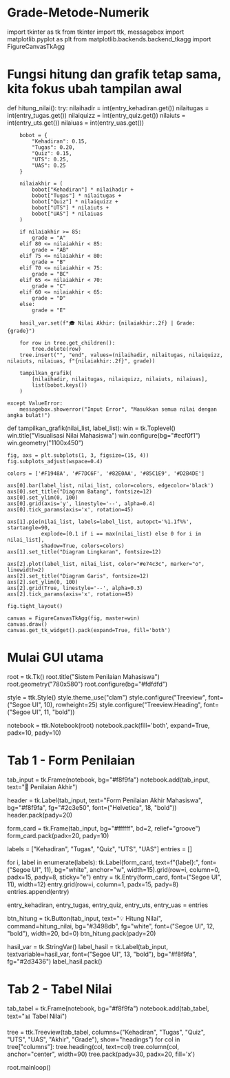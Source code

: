 # Grade-Metode-Numerik

import tkinter as tk
from tkinter import ttk, messagebox
import matplotlib.pyplot as plt
from matplotlib.backends.backend_tkagg import FigureCanvasTkAgg

# Fungsi hitung dan grafik tetap sama, kita fokus ubah tampilan awal
def hitung_nilai():
    try:
        nilaihadir = int(entry_kehadiran.get())
        nilaitugas = int(entry_tugas.get())
        nilaiquizz = int(entry_quiz.get())
        nilaiuts = int(entry_uts.get())
        nilaiuas = int(entry_uas.get())

        bobot = {
            "Kehadiran": 0.15,
            "Tugas": 0.20,
            "Quiz": 0.15,
            "UTS": 0.25,
            "UAS": 0.25
        }

        nilaiakhir = (
            bobot["Kehadiran"] * nilaihadir +
            bobot["Tugas"] * nilaitugas +
            bobot["Quiz"] * nilaiquizz +
            bobot["UTS"] * nilaiuts +
            bobot["UAS"] * nilaiuas
        )

        if nilaiakhir >= 85:
            grade = "A"
        elif 80 <= nilaiakhir < 85:
            grade = "AB"
        elif 75 <= nilaiakhir < 80:
            grade = "B"
        elif 70 <= nilaiakhir < 75:
            grade = "BC"
        elif 65 <= nilaiakhir < 70:
            grade = "C"
        elif 60 <= nilaiakhir < 65:
            grade = "D"
        else:
            grade = "E"

        hasil_var.set(f"🎓 Nilai Akhir: {nilaiakhir:.2f} | Grade: {grade}")

        for row in tree.get_children():
            tree.delete(row)
        tree.insert("", "end", values=(nilaihadir, nilaitugas, nilaiquizz, nilaiuts, nilaiuas, f"{nilaiakhir:.2f}", grade))

        tampilkan_grafik(
            [nilaihadir, nilaitugas, nilaiquizz, nilaiuts, nilaiuas],
            list(bobot.keys())
        )

    except ValueError:
        messagebox.showerror("Input Error", "Masukkan semua nilai dengan angka bulat!")

def tampilkan_grafik(nilai_list, label_list):
    win = tk.Toplevel()
    win.title("Visualisasi Nilai Mahasiswa")
    win.configure(bg="#ecf0f1")
    win.geometry("1100x450")

    fig, axs = plt.subplots(1, 3, figsize=(15, 4))
    fig.subplots_adjust(wspace=0.4)

    colors = ['#F1948A', '#F7DC6F', '#82E0AA', '#85C1E9', '#D2B4DE']

    axs[0].bar(label_list, nilai_list, color=colors, edgecolor='black')
    axs[0].set_title("Diagram Batang", fontsize=12)
    axs[0].set_ylim(0, 100)
    axs[0].grid(axis='y', linestyle='--', alpha=0.4)
    axs[0].tick_params(axis='x', rotation=45)

    axs[1].pie(nilai_list, labels=label_list, autopct='%1.1f%%', startangle=90,
               explode=[0.1 if i == max(nilai_list) else 0 for i in nilai_list],
               shadow=True, colors=colors)
    axs[1].set_title("Diagram Lingkaran", fontsize=12)

    axs[2].plot(label_list, nilai_list, color="#e74c3c", marker="o", linewidth=2)
    axs[2].set_title("Diagram Garis", fontsize=12)
    axs[2].set_ylim(0, 100)
    axs[2].grid(True, linestyle='--', alpha=0.3)
    axs[2].tick_params(axis='x', rotation=45)

    fig.tight_layout()

    canvas = FigureCanvasTkAgg(fig, master=win)
    canvas.draw()
    canvas.get_tk_widget().pack(expand=True, fill='both')

# Mulai GUI utama
root = tk.Tk()
root.title("Sistem Penilaian Mahasiswa")
root.geometry("780x580")
root.configure(bg="#fdfdfd")

style = ttk.Style()
style.theme_use("clam")
style.configure("Treeview", font=("Segoe UI", 10), rowheight=25)
style.configure("Treeview.Heading", font=("Segoe UI", 11, "bold"))

notebook = ttk.Notebook(root)
notebook.pack(fill='both', expand=True, padx=10, pady=10)

# Tab 1 - Form Penilaian
tab_input = tk.Frame(notebook, bg="#f8f9fa")
notebook.add(tab_input, text="📝 Penilaian Akhir")

header = tk.Label(tab_input, text="Form Penilaian Akhir Mahasiswa", bg="#f8f9fa",
                  fg="#2c3e50", font=("Helvetica", 18, "bold"))
header.pack(pady=20)

form_card = tk.Frame(tab_input, bg="#ffffff", bd=2, relief="groove")
form_card.pack(padx=20, pady=10)

labels = ["Kehadiran", "Tugas", "Quiz", "UTS", "UAS"]
entries = []

for i, label in enumerate(labels):
    tk.Label(form_card, text=f"{label}:", font=("Segoe UI", 11), bg="white", anchor="w", width=15).grid(row=i, column=0, padx=15, pady=8, sticky="e")
    entry = tk.Entry(form_card, font=("Segoe UI", 11), width=12)
    entry.grid(row=i, column=1, padx=15, pady=8)
    entries.append(entry)

entry_kehadiran, entry_tugas, entry_quiz, entry_uts, entry_uas = entries

btn_hitung = tk.Button(tab_input, text="💡 Hitung Nilai", command=hitung_nilai,
                       bg="#3498db", fg="white", font=("Segoe UI", 12, "bold"), width=20, bd=0)
btn_hitung.pack(pady=20)

hasil_var = tk.StringVar()
label_hasil = tk.Label(tab_input, textvariable=hasil_var, font=("Segoe UI", 13, "bold"),
                       bg="#f8f9fa", fg="#2d3436")
label_hasil.pack()

# Tab 2 - Tabel Nilai
tab_tabel = tk.Frame(notebook, bg="#f8f9fa")
notebook.add(tab_tabel, text="📊 Tabel Nilai")

tree = ttk.Treeview(tab_tabel, columns=("Kehadiran", "Tugas", "Quiz", "UTS", "UAS", "Akhir", "Grade"), show="headings")
for col in tree["columns"]:
    tree.heading(col, text=col)
    tree.column(col, anchor="center", width=90)
tree.pack(pady=30, padx=20, fill='x')

root.mainloop()
